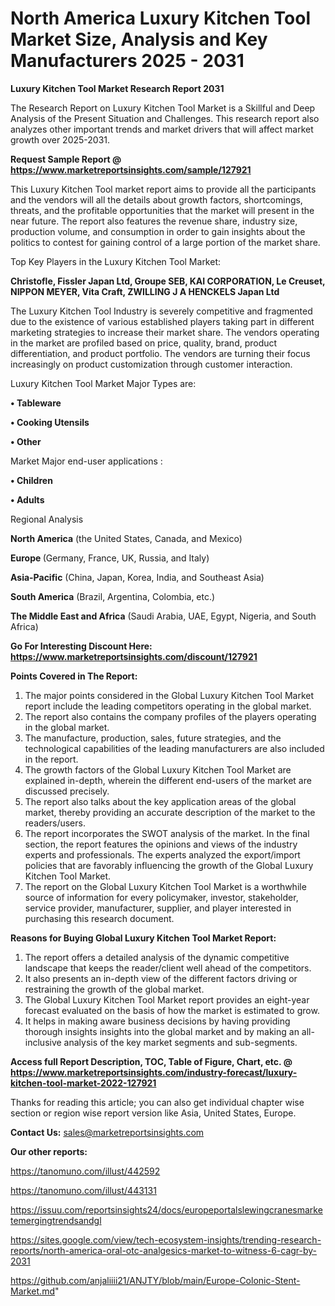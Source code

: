 # North America Luxury Kitchen Tool Market Size, Analysis and Key Manufacturers 2025 - 2031

<strong>Luxury Kitchen Tool Market Research Report 2031</strong>

The Research Report on Luxury Kitchen Tool Market is a Skillful and Deep Analysis of the Present Situation and Challenges. This research report also analyzes other important trends and market drivers that will affect market growth over 2025-2031.

<strong>Request Sample Report @ <a href=https://www.marketreportsinsights.com/sample/127921>https://www.marketreportsinsights.com/sample/127921</a></strong>

This Luxury Kitchen Tool market report aims to provide all the participants and the vendors will all the details about growth factors, shortcomings, threats, and the profitable opportunities that the market will present in the near future. The report also features the revenue share, industry size, production volume, and consumption in order to gain insights about the politics to contest for gaining control of a large portion of the market share.

Top Key Players in the Luxury Kitchen Tool Market:

<strong>Christofle, Fissler Japan Ltd, Groupe SEB, KAI CORPORATION, Le Creuset, NIPPON MEYER, Vita Craft, ZWILLING J A HENCKELS Japan Ltd</strong>

The Luxury Kitchen Tool Industry is severely competitive and fragmented due to the existence of various established players taking part in different marketing strategies to increase their market share. The vendors operating in the market are profiled based on price, quality, brand, product differentiation, and product portfolio. The vendors are turning their focus increasingly on product customization through customer interaction.

Luxury Kitchen Tool Market Major Types are:

<strong>• Tableware

• Cooking Utensils

• Other</strong>

Market Major end-user applications :

<strong>• Children

• Adults</strong>

Regional Analysis

</u><strong><b>North America</b></strong> (the United States, Canada, and Mexico)

<strong><b>Europe </b></strong>(Germany, France, UK, Russia, and Italy)

<strong><b>Asia-Pacific</b></strong> (China, Japan, Korea, India, and Southeast Asia)

<strong><b>South America</b></strong> (Brazil, Argentina, Colombia, etc.)

<strong><b>The Middle East and Africa</b></strong> (Saudi Arabia, UAE, Egypt, Nigeria, and South Africa)

<strong>Go For Interesting Discount Here: <a href=https://www.marketreportsinsights.com/discount/127921>https://www.marketreportsinsights.com/discount/127921</a></strong>

<strong>Points Covered in The Report:</strong>
<ol>
  <li>The major points considered in the Global Luxury Kitchen Tool Market report include the leading competitors operating in the global market.</li>
  <li>The report also contains the company profiles of the players operating in the global market.</li>
  <li>The manufacture, production, sales, future strategies, and the technological capabilities of the leading manufacturers are also included in the report.</li>
  <li>The growth factors of the Global Luxury Kitchen Tool Market are explained in-depth, wherein the different end-users of the market are discussed precisely.</li>
  <li>The report also talks about the key application areas of the global market, thereby providing an accurate description of the market to the readers/users.</li>
  <li>The report incorporates the SWOT analysis of the market. In the final section, the report features the opinions and views of the industry experts and professionals. The experts analyzed the export/import policies that are favorably influencing the growth of the Global Luxury Kitchen Tool Market.</li>
  <li>The report on the Global Luxury Kitchen Tool Market is a worthwhile source of information for every policymaker, investor, stakeholder, service provider, manufacturer, supplier, and player interested in purchasing this research document.</li>
</ol>
<strong>Reasons for Buying Global Luxury Kitchen Tool Market Report:</strong>

<ol>
  <li>The report offers a detailed analysis of the dynamic competitive landscape that keeps the reader/client well ahead of the competitors.</li>
  <li>It also presents an in-depth view of the different factors driving or restraining the growth of the global market.</li>
  <li>The Global Luxury Kitchen Tool Market report provides an eight-year forecast evaluated on the basis of how the market is estimated to grow.</li>
  <li>It helps in making aware business decisions by having providing thorough insights insights into the global market and by making an all-inclusive analysis of the key market segments and sub-segments.</li>
</ol>
<strong>Access full Report Description, TOC, Table of Figure, Chart, etc. @ <a href=https://www.marketreportsinsights.com/industry-forecast/luxury-kitchen-tool-market-2022-127921>https://www.marketreportsinsights.com/industry-forecast/luxury-kitchen-tool-market-2022-127921</a></strong>


Thanks for reading this article; you can also get individual chapter wise section or region wise report version like Asia, United States, Europe.

<strong>Contact Us:</strong>
sales@marketreportsinsights.com

<strong>Our other reports:</strong>

<a href=https://tanomuno.com/illust/442592>https://tanomuno.com/illust/442592</a>

<a href=https://tanomuno.com/illust/443131>https://tanomuno.com/illust/443131</a>

<a href=https://issuu.com/reportsinsights24/docs/europeportalslewingcranesmarketemergingtrendsandgl>https://issuu.com/reportsinsights24/docs/europeportalslewingcranesmarketemergingtrendsandgl</a>

<a href=https://sites.google.com/view/tech-ecosystem-insights/trending-research-reports/north-america-oral-otc-analgesics-market-to-witness-6-cagr-by-2031>https://sites.google.com/view/tech-ecosystem-insights/trending-research-reports/north-america-oral-otc-analgesics-market-to-witness-6-cagr-by-2031</a>

<a href=https://github.com/anjaliiii21/ANJTY/blob/main/Europe-Colonic-Stent-Market.md>https://github.com/anjaliiii21/ANJTY/blob/main/Europe-Colonic-Stent-Market.md</a>"
